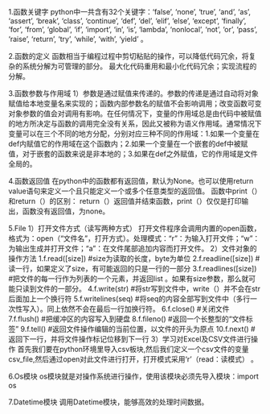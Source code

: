 1.函数关键字
python中一共含有32个关键字：‘false’, ‘none’, ‘true’, ‘and’, ‘as’, ‘assert’, ‘break’, ‘class’, ‘continue’, ‘def’, ‘del’, ‘elif’, ‘else’, ‘except’, ‘finally’, ‘for’, ‘from’, ‘global’, ‘if’, ‘import’, ‘in’, ‘is’, ‘lambda’, ‘nonlocal’, ‘not’, ‘or’, ‘pass’, ‘raise’, ‘return’, ‘try’, ‘while’, ‘with’, ‘yield’
。

2.函数的定义
函数相当于编程过程中剪切粘贴的操作，可以降低代码冗余，将复杂的系统分解为可管理的部分。
最大化代码重用和最小化代码冗余；实现流程的分解。

3.函数参数与作用域
1）参数是通过赋值来传递的。参数的传递是通过自动将对象赋值给本地变量名来实现的；函数内部参数名的赋值不会影响调用；改变函数可变对象参数的值会对调用有影响。在任何情况下，变量的作用域总是由代码中被赋值的地方所决定与函数的调用完全没有关系，因此又被称为语义作用域。通常情况下变量可以在三个不同的地方分配，分别对应三种不同的作用域：1.如果一个变量在def内赋值它的作用域在这个函数内；2.如果一个变量在一个嵌套的def中被赋值，对于嵌套的函数来说是非本地的；3.如果在def之外赋值，它的作用域是文件全局的。

4.函数返回值
在python中的函数都有返回值，默认为None。也可以使用return value语句来定义一个且只能定义一个或多个任意类型的返回值。
函数中print（）和return（）的区别：
return（）返回值并结束函数，print（）仅仅是打印输出，函数没有返回值，为none。

5.File
1）打开文件方式（读写两种方式）
打开文件程序会调用内置的open函数，格式为：open（“文件名”，打开方式）。处理模式：“r”：为输入打开文件；“w”：为输出生成并打开文件；“a”：在文件尾部追加内容而打开文件。
2）文件对象的操作方法
1.f.read([size]) #size为读取的长度，byte为单位
2.f.readline([size]) #读一行，如果定义了size，有可能返回的只是一行的一部分
3.f.readlines([size]) #把文件的每一行作为列表的一个元素，并返回list 。如果有size参数，那么就可能只读到文件的一部分。
4.f.write(str) #将str写到文件中，write（）并不会在str后面加上一个换行符
5.f.writelines(seq) #将seq的内容全部写到文件中（多行一次性写入）。同上依然不会在最后一行加换行符。
6.f.close() #关闭文件
7.f.flush() #把缓冲区的内容写入到硬盘
8.f.fileno() #返回一个长整型的“文件标签”
9.f.tell() #返回文件操作编辑的当前位置，以文件的开头为原点
10.f.next() #返回下一行，并将文件操作标记位移到下一行
3）学习对Excel及CSV文件进行操作
首先我们要在python环境里导入csv板块,然后我们定义一个csv文件的变量csv_file,然后通过open对此文件进行打开，打开模式采用‘r’（read：读模式） 。

6.Os模块
os模块就是对操作系统进行操作，使用该模块必须先导入模块：import os

7.Datetime模块
调用Datetime模块，能够高效的处理时间数据。
